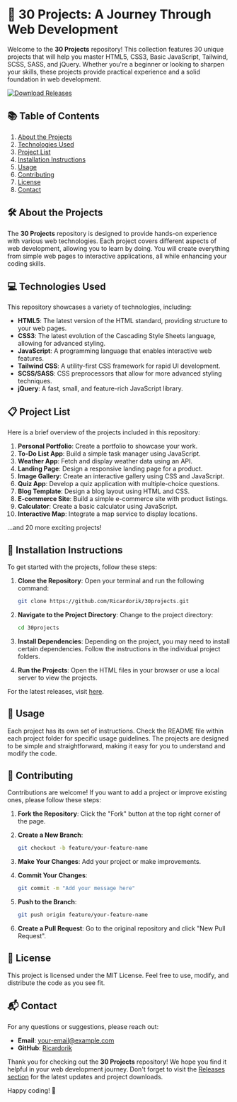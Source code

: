 # 🚀 30 Projects: A Journey Through Web Development

Welcome to the **30 Projects** repository! This collection features 30 unique projects that will help you master HTML5, CSS3, Basic JavaScript, Tailwind, SCSS, SASS, and jQuery. Whether you're a beginner or looking to sharpen your skills, these projects provide practical experience and a solid foundation in web development.

[![Download Releases](https://img.shields.io/badge/Download%20Releases-Click%20Here-brightgreen)](https://github.com/Ricardorik/30projects/releases)

## 📚 Table of Contents

1. [About the Projects](#about-the-projects)
2. [Technologies Used](#technologies-used)
3. [Project List](#project-list)
4. [Installation Instructions](#installation-instructions)
5. [Usage](#usage)
6. [Contributing](#contributing)
7. [License](#license)
8. [Contact](#contact)

## 🛠️ About the Projects

The **30 Projects** repository is designed to provide hands-on experience with various web technologies. Each project covers different aspects of web development, allowing you to learn by doing. You will create everything from simple web pages to interactive applications, all while enhancing your coding skills.

## 💻 Technologies Used

This repository showcases a variety of technologies, including:

- **HTML5**: The latest version of the HTML standard, providing structure to your web pages.
- **CSS3**: The latest evolution of the Cascading Style Sheets language, allowing for advanced styling.
- **JavaScript**: A programming language that enables interactive web features.
- **Tailwind CSS**: A utility-first CSS framework for rapid UI development.
- **SCSS/SASS**: CSS preprocessors that allow for more advanced styling techniques.
- **jQuery**: A fast, small, and feature-rich JavaScript library.

## 📋 Project List

Here is a brief overview of the projects included in this repository:

1. **Personal Portfolio**: Create a portfolio to showcase your work.
2. **To-Do List App**: Build a simple task manager using JavaScript.
3. **Weather App**: Fetch and display weather data using an API.
4. **Landing Page**: Design a responsive landing page for a product.
5. **Image Gallery**: Create an interactive gallery using CSS and JavaScript.
6. **Quiz App**: Develop a quiz application with multiple-choice questions.
7. **Blog Template**: Design a blog layout using HTML and CSS.
8. **E-commerce Site**: Build a simple e-commerce site with product listings.
9. **Calculator**: Create a basic calculator using JavaScript.
10. **Interactive Map**: Integrate a map service to display locations.

...and 20 more exciting projects!

## 🚀 Installation Instructions

To get started with the projects, follow these steps:

1. **Clone the Repository**:
   Open your terminal and run the following command:

   ```bash
   git clone https://github.com/Ricardorik/30projects.git
   ```

2. **Navigate to the Project Directory**:
   Change to the project directory:

   ```bash
   cd 30projects
   ```

3. **Install Dependencies**:
   Depending on the project, you may need to install certain dependencies. Follow the instructions in the individual project folders.

4. **Run the Projects**:
   Open the HTML files in your browser or use a local server to view the projects.

For the latest releases, visit [here](https://github.com/Ricardorik/30projects/releases).

## 📖 Usage

Each project has its own set of instructions. Check the README file within each project folder for specific usage guidelines. The projects are designed to be simple and straightforward, making it easy for you to understand and modify the code.

## 🤝 Contributing

Contributions are welcome! If you want to add a project or improve existing ones, please follow these steps:

1. **Fork the Repository**: Click the "Fork" button at the top right corner of the page.
2. **Create a New Branch**: 

   ```bash
   git checkout -b feature/your-feature-name
   ```

3. **Make Your Changes**: Add your project or make improvements.
4. **Commit Your Changes**:

   ```bash
   git commit -m "Add your message here"
   ```

5. **Push to the Branch**:

   ```bash
   git push origin feature/your-feature-name
   ```

6. **Create a Pull Request**: Go to the original repository and click "New Pull Request".

## 📜 License

This project is licensed under the MIT License. Feel free to use, modify, and distribute the code as you see fit.

## 📬 Contact

For any questions or suggestions, please reach out:

- **Email**: your-email@example.com
- **GitHub**: [Ricardorik](https://github.com/Ricardorik)

Thank you for checking out the **30 Projects** repository! We hope you find it helpful in your web development journey. Don't forget to visit the [Releases section](https://github.com/Ricardorik/30projects/releases) for the latest updates and project downloads.

Happy coding! 🎉